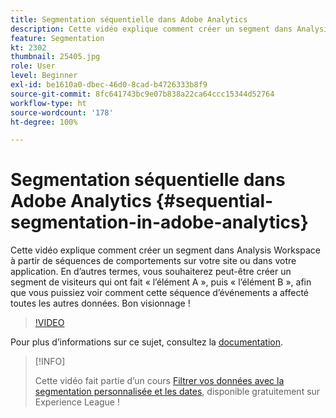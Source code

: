 ```yaml
---
title: Segmentation séquentielle dans Adobe Analytics
description: Cette vidéo explique comment créer un segment dans Analysis Workspace à partir de séquences de comportements sur votre site ou dans votre application. En d’autres termes, vous souhaiterez peut-être créer un segment de visiteurs qui ont fait l’élément A, puis l’élément B, afin que vous puissiez voir comment cette séquence d’événements a affecté toutes les autres données. Bon visionnage !
feature: Segmentation
kt: 2302
thumbnail: 25405.jpg
role: User
level: Beginner
exl-id: be1610a0-dbec-46d0-8cad-b4726333b8f9
source-git-commit: 8fc641743bc9e07b838a22ca64ccc15344d52764
workflow-type: ht
source-wordcount: '178'
ht-degree: 100%

---
```


# Segmentation séquentielle dans Adobe Analytics {#sequential-segmentation-in-adobe-analytics}

Cette vidéo explique comment créer un segment dans Analysis Workspace à partir de séquences de comportements sur votre site ou dans votre application. En d’autres termes, vous souhaiterez peut-être créer un segment de visiteurs qui ont fait « l’élément A », puis « l’élément B », afin que vous puissiez voir comment cette séquence d’événements a affecté toutes les autres données. Bon visionnage !

>[!VIDEO](https://video.tv.adobe.com/v/25405/?quality=12&learn=on)

Pour plus d’informations sur ce sujet, consultez la [documentation](https://experienceleague.adobe.com/docs/analytics/components/segmentation/segmentation-workflow/seg-sequential-build.html?lang=fr).

>[!INFO]
>
> Cette vidéo fait partie d’un cours [Filtrer vos données avec la segmentation personnalisée et les dates](https://experienceleague.adobe.com/?recommended=Analytics-U-1-2021.1.filterdata), disponible gratuitement sur Experience League !
